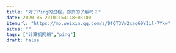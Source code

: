 ```yaml
---
title: "对于Ping的过程，你真的了解吗？"
date: 2020-05-23T01:54:48+08:00
itemurl: "https://mp.weixin.qq.com/s/DfQT3Vw2xaq60YIil-7Yxw"
sites: ""
tags: ["计算机网络","ping"]
draft: false
---
```


